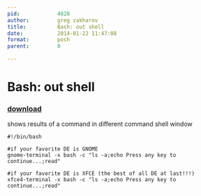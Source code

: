 ```yaml
---
pid:            4828
author:         greg zakharov
title:          Bash: out shell
date:           2014-01-22 11:47:08
format:         posh
parent:         0

---
```


# Bash: out shell

### [download](//scripts/4828.ps1)

shows results of a command in different command shell window

```posh
#!/bin/bash

#if your favorite DE is GNOME
gnome-terminal -x bash -c "ls -a;echo Press any key to continue...;read"

#if your favorite DE is XFCE (the best of all DE at last!!!)
xfce4-terminal -x bash -c "ls -a;echo Press any key to continue...;read"
```
